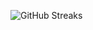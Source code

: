 ![GitHub Streaks](https://github-streaks-mqc9.onrender.com/streak/happilli/image?theme=midnight&cache_bust=1742912772)
